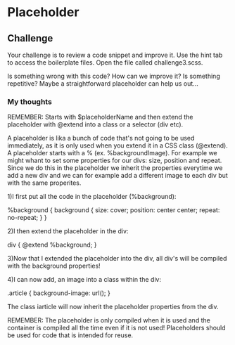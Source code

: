 # Placeholder

## Challenge

Your challenge is to review a code snippet and improve it. Use the hint tab to access the boilerplate files. Open the file called challenge3.scss.

Is something wrong with this code? How can we improve it? Is something repetitive? Maybe a straightforward placeholder can help us out...

### My thoughts

REMEMBER: Starts with $placeholderName and then extend the placeholder with @extend into a class or a selector (div etc).

A placeholder is lika a bunch of code that's not going to be used immediately, as it is only used when you extend it in a CSS class (@extend).
A placeholder starts with a % (ex. %backgroundImage).
For example we might whant to set some properties for our divs: size, position and repeat. Since we do this in the placeholder we inherit the properties everytime we add a new div and we can for example add a different image to each div but with the same properites.

1)I first put all the code in the placeholder (%background):

%background {
    background {
        size: cover;
        position: center center;
        repeat: no-repeat;
    }
}

2)I then extend the placeholder in the div:

div {
    @extend %background;
}

3)Now that I extended the placeholder into the div, all div's will be compiled with the background properties!

4)I can now add, an image into a class within the div:

.article {
    background-image: url();
}

The class iarticle will now inherit the placeholder properties from the div.

REMEMBER: The placeholder is only compiled when it is used and the container is compiled all the time even if it is not used! Placeholders should be used for code that is intended for reuse.